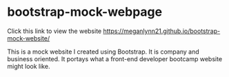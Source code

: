 # bootstrap-mock-webpage
Click this link to view the website https://meganlynn21.github.io/bootstrap-mock-website/

This is a mock website I created using Bootstrap. It is company and business oriented. It portays what a front-end developer bootcamp website might look like.

